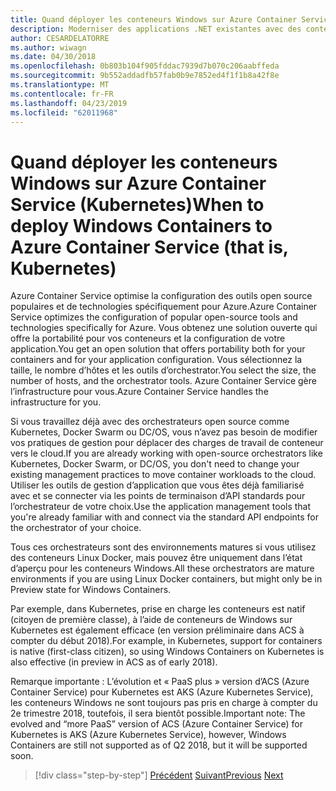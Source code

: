 ```yaml
---
title: Quand déployer les conteneurs Windows sur Azure Container Service (Kubernetes)
description: Moderniser des applications .NET existantes avec des conteneurs de Cloud Azure et Windows | Quand déployer les conteneurs Windows sur Azure Container Service (Kubernetes)
author: CESARDELATORRE
ms.author: wiwagn
ms.date: 04/30/2018
ms.openlocfilehash: 0b803b104f905fddac7939d7b070c206aabffeda
ms.sourcegitcommit: 9b552addadfb57fab0b9e7852ed4f1f1b8a42f8e
ms.translationtype: MT
ms.contentlocale: fr-FR
ms.lasthandoff: 04/23/2019
ms.locfileid: "62011968"
---
```

# <a name="when-to-deploy-windows-containers-to-azure-container-service-that-is-kubernetes"></a><span data-ttu-id="cb77d-103">Quand déployer les conteneurs Windows sur Azure Container Service (Kubernetes)</span><span class="sxs-lookup"><span data-stu-id="cb77d-103">When to deploy Windows Containers to Azure Container Service (that is, Kubernetes)</span></span>

<span data-ttu-id="cb77d-104">Azure Container Service optimise la configuration des outils open source populaires et de technologies spécifiquement pour Azure.</span><span class="sxs-lookup"><span data-stu-id="cb77d-104">Azure Container Service optimizes the configuration of popular open-source tools and technologies specifically for Azure.</span></span> <span data-ttu-id="cb77d-105">Vous obtenez une solution ouverte qui offre la portabilité pour vos conteneurs et la configuration de votre application.</span><span class="sxs-lookup"><span data-stu-id="cb77d-105">You get an open solution that offers portability both for your containers and for your application configuration.</span></span> <span data-ttu-id="cb77d-106">Vous sélectionnez la taille, le nombre d’hôtes et les outils d’orchestrator.</span><span class="sxs-lookup"><span data-stu-id="cb77d-106">You select the size, the number of hosts, and the orchestrator tools.</span></span> <span data-ttu-id="cb77d-107">Azure Container Service gère l’infrastructure pour vous.</span><span class="sxs-lookup"><span data-stu-id="cb77d-107">Azure Container Service handles the infrastructure for you.</span></span>

<span data-ttu-id="cb77d-108">Si vous travaillez déjà avec des orchestrateurs open source comme Kubernetes, Docker Swarm ou DC/OS, vous n’avez pas besoin de modifier vos pratiques de gestion pour déplacer des charges de travail de conteneur vers le cloud.</span><span class="sxs-lookup"><span data-stu-id="cb77d-108">If you are already working with open-source orchestrators like Kubernetes, Docker Swarm, or DC/OS, you don't need to change your existing management practices to move container workloads to the cloud.</span></span> <span data-ttu-id="cb77d-109">Utiliser les outils de gestion d’application que vous êtes déjà familiarisé avec et se connecter via les points de terminaison d’API standards pour l’orchestrateur de votre choix.</span><span class="sxs-lookup"><span data-stu-id="cb77d-109">Use the application management tools that you're already familiar with and connect via the standard API endpoints for the orchestrator of your choice.</span></span>

<span data-ttu-id="cb77d-110">Tous ces orchestrateurs sont des environnements matures si vous utilisez des conteneurs Linux Docker, mais pouvez être uniquement dans l’état d’aperçu pour les conteneurs Windows.</span><span class="sxs-lookup"><span data-stu-id="cb77d-110">All these orchestrators are mature environments if you are using Linux Docker containers, but might only be in Preview state for Windows Containers.</span></span>

<span data-ttu-id="cb77d-111">Par exemple, dans Kubernetes, prise en charge les conteneurs est natif (citoyen de première classe), à l’aide de conteneurs de Windows sur Kubernetes est également efficace (en version préliminaire dans ACS à compter du début 2018).</span><span class="sxs-lookup"><span data-stu-id="cb77d-111">For example, in Kubernetes, support for containers is native (first-class citizen), so using Windows Containers on Kubernetes is also effective (in preview in ACS as of early 2018).</span></span>

<span data-ttu-id="cb77d-112">Remarque importante : L’évolution et « PaaS plus » version d’ACS (Azure Container Service) pour Kubernetes est AKS (Azure Kubernetes Service), les conteneurs Windows ne sont toujours pas pris en charge à compter du 2e trimestre 2018, toutefois, il sera bientôt possible.</span><span class="sxs-lookup"><span data-stu-id="cb77d-112">Important note: The evolved and “more PaaS” version of ACS (Azure Container Service) for Kubernetes is AKS (Azure Kubernetes Service), however, Windows Containers are still not supported as of Q2 2018, but it will be supported soon.</span></span>

>[!div class="step-by-step"]
><span data-ttu-id="cb77d-113">[Précédent](when-to-deploy-windows-containers-to-service-fabric.md)
>[Suivant](choosing-azure-compute-options-for-container-based-applications.md)</span><span class="sxs-lookup"><span data-stu-id="cb77d-113">[Previous](when-to-deploy-windows-containers-to-service-fabric.md)
[Next](choosing-azure-compute-options-for-container-based-applications.md)</span></span>